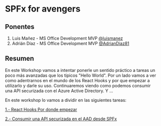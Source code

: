 # SPFx for avengers 

## Ponentes
1. Luis Mañez - MS Office Development MVP [@luismanez](https://twitter.com/luismanez)
2. Adrián Díaz - MS Office Development MVP [@AdrianDiaz81](https://twitter.com/AdrianDiaz81)


## Resumen
 En este Workshop vamos a intentar ponerle un sentido práctico a tareas un poco más avanzadas que los tipicos "Hello World". Por un lado vamos a ver como adentrarnos en el mundo de los React Hooks y por que empezar a utilizarlo y darle su uso. Continuaremos viendo como podemos consumir una API securizada con el Azure Active Directory. 
 Y ... 

En este workshop lo vamos a dividir en las siguientes tareas:


[1.- React Hooks Por donde empezar](./reacthooks/readme.md)

[2.- Consumir una API securizada en el AAD desde SPFx](./apisecurizada/readme.md)